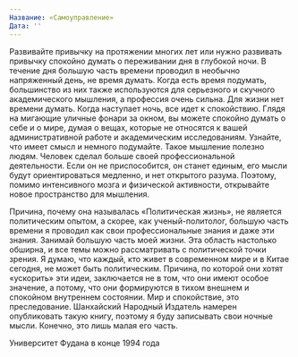 ```yaml
---
Название: «Самоуправление»
Дата: ''
---
```

Развивайте привычку на протяжении многих лет или нужно развивать привычку спокойно думать о переживании дня в глубокой ночи. В течение дня большую часть времени проводил в необычно напряженный день, не время думать. Когда есть время подумать, большинство из них также используются для серьезного и скучного академического мышления, а профессия очень сильна. Для жизни нет времени думать. Когда наступает ночь, все идет к спокойствию. Глядя на мигающие уличные фонари за окном, вы можете спокойно думать о себе и о мире, думая о вещах, которые не относятся к вашей административной работе и академическим исследованиям. Узнайте, что имеет смысл и немного подумайте.
Такое мышление полезно людям. Человек сделал больше своей профессиональной деятельности. Если он не приспособится, он станет единым, его мысли будут ориентироваться медленно, и нет открытого разума. Поэтому, помимо интенсивного мозга и физической активности, открывайте новое пространство для мышления.

Причина, почему она называлась «Политическая жизнь», не является политическим опытом, а скорее, как ученый-политолог, большую часть времени я проводил как свои профессиональные знания и даже эти знания. Занимай большую часть моей жизни. Эта область настолько обширна, и все темы можно рассматривать с политической точки зрения. Я думаю, что каждый, кто живет в современном мире и в Китае сегодня, не может быть политическим.
Причина, по которой они хотят «ускорить» эти идеи, заключается не в том, что они имеют особое значение, а потому, что они формируются в тихом внешнем и спокойном внутреннем состоянии. Мир и спокойствие, это преследование.
Шанхайский Народный Издатель намерен опубликовать такую ​​книгу, поэтому я буду записывать свои ночные мысли. Конечно, это лишь малая его часть.

Университет Фудана в конце 1994 года